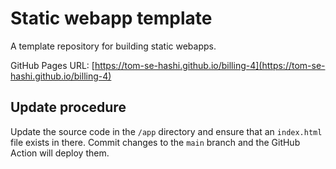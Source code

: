 # Static webapp template

A template repository for building static webapps.

GitHub Pages URL: [https://tom-se-hashi.github.io/billing-4](https://tom-se-hashi.github.io/billing-4)

## Update procedure

Update the source code in the `/app` directory and ensure that an `index.html` file exists in there. Commit changes to the `main` branch and the GitHub Action will deploy them.